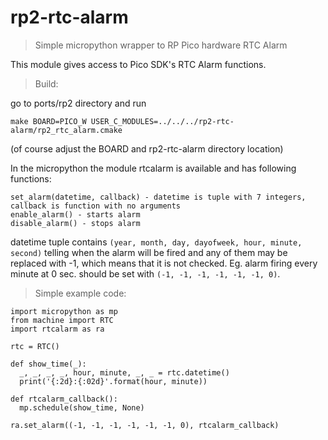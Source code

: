 # rp2-rtc-alarm
>Simple micropython wrapper to RP Pico hardware RTC Alarm


This module gives access to Pico SDK's RTC Alarm functions.

>Build:

go to ports/rp2 directory and run

```
make BOARD=PICO_W USER_C_MODULES=../../../rp2-rtc-alarm/rp2_rtc_alarm.cmake
```

(of course adjust the BOARD and rp2-rtc-alarm directory location)

In the micropython the module rtcalarm is available and has following functions:

```
set_alarm(datetime, callback) - datetime is tuple with 7 integers, callback is function with no arguments
enable_alarm() - starts alarm
disable_alarm() - stops alarm
```

datetime tuple contains `(year, month, day, dayofweek, hour, minute, second)` telling when the alarm will be fired and any of them may be replaced with -1, which means that it is not checked. Eg. alarm firing every minute at 0 sec. should be set with `(-1, -1, -1, -1, -1, -1, 0)`.

>Simple example code:

```
import micropython as mp
from machine import RTC
import rtcalarm as ra

rtc = RTC()

def show_time(_):
  _, _, _, _, hour, minute, _, _ = rtc.datetime()
  print('{:2d}:{:02d}'.format(hour, minute))

def rtcalarm_callback():
  mp.schedule(show_time, None)

ra.set_alarm((-1, -1, -1, -1, -1, -1, 0), rtcalarm_callback)
```


